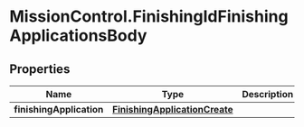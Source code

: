 # MissionControl.FinishingIdFinishingApplicationsBody

## Properties
Name | Type | Description | Notes
------------ | ------------- | ------------- | -------------
**finishingApplication** | [**FinishingApplicationCreate**](FinishingApplicationCreate.md) |  | 
